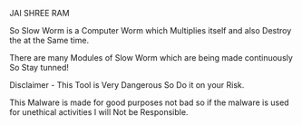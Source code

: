 
JAI SHREE RAM

So Slow Worm is a Computer Worm which Multiplies itself and also Destroy the at the Same time.

There are many Modules of Slow Worm which are being made continuously So Stay tunned!

Disclaimer - This Tool is Very Dangerous So Do it on your Risk.

This Malware is made for good purposes not bad so if the malware is used for unethical activities I will Not be Responsible.
